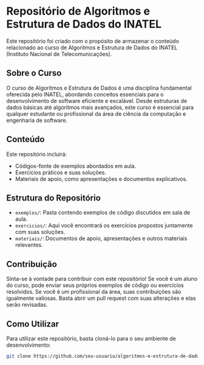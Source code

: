 # Repositório de Algoritmos e Estrutura de Dados do INATEL

Este repositório foi criado com o propósito de armazenar o conteúdo relacionado ao curso de Algoritmos e Estrutura de Dados do INATEL (Instituto Nacional de Telecomunicações).

## Sobre o Curso

O curso de Algoritmos e Estrutura de Dados é uma disciplina fundamental oferecida pelo INATEL, abordando conceitos essenciais para o desenvolvimento de software eficiente e escalável. Desde estruturas de dados básicas até algoritmos mais avançados, este curso é essencial para qualquer estudante ou profissional da área de ciência da computação e engenharia de software.

## Conteúdo

Este repositório incluirá:

- Códigos-fonte de exemplos abordados em aula.
- Exercícios práticos e suas soluções.
- Materiais de apoio, como apresentações e documentos explicativos.

## Estrutura do Repositório

- `exemplos/`: Pasta contendo exemplos de código discutidos em sala de aula.
- `exercicios/`: Aqui você encontrará os exercícios propostos juntamente com suas soluções.
- `materiais/`: Documentos de apoio, apresentações e outros materiais relevantes.

## Contribuição

Sinta-se à vontade para contribuir com este repositório! Se você é um aluno do curso, pode enviar seus próprios exemplos de código ou exercícios resolvidos. Se você é um profissional da área, suas contribuições são igualmente valiosas. Basta abrir um pull request com suas alterações e elas serão revisadas.

## Como Utilizar

Para utilizar este repositório, basta cloná-lo para o seu ambiente de desenvolvimento:

```bash
git clone https://github.com/seu-usuario/algoritmos-e-estrutura-de-dados-INATEL.git
